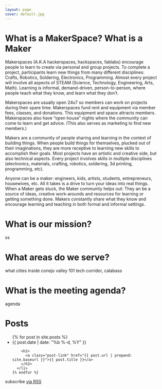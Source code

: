 ```yaml
---
layout: page
cover: default.jpg
---
```

# What is a MakerSpace? What is a Maker

Makerspaces (A.K.A hackerspaces, hackspaces, fablabs) encourage people to learn to create via personal and group projects. To complete a project, participants learn new things from many different disciplines: Crafts, Robotics, Soldering, Electronics, Programming. Almost every project will involve all aspects of STEAM (Science, Technology, Engineering, Arts, Math). Learning is informal, demand-driven, person-to-person, where people teach what they know, and learn what they don’t.

Makerspaces are usually open 24x7 so members can work on projects during their spare time. Makerspaces fund rent and equipment via member fees, classes, and donations. This equipment and space attracts members. Makerspaces also have “open house” nights where the community can come to learn and get advice. (This also serves as marketing to find new members.)

Makers are a community of people sharing and learning in the context of building things. When people build things for themselves, plucked out of their imaginations, they are more receptive to learning new skills to accomplish their goals. Most projects have an artistic and creative side, but also technical aspects. Every project involves skills in multiple disciplines (electronics, materials, crafting, robotics, soldering, 3d printing, programming, etc).

Anyone can be a maker: engineers, kids, artists, students, entrepreneurs, housewives, etc.  All it takes is a drive to turn your ideas into real things. When a Maker gets stuck, the Maker community helps out: They an be a source of ideas, creative work-arounds and resources for learning or getting something done. Makers constantly share what they know and encourage learning and teaching in both formal and informal settings.

# What is our mission?
ss
# What areas do we serve?
what cities inside conejo valley 101 tech corridor, calabass

# What is the meeting agenda?
agenda

<div class="home">
  <h1 class="page-heading">Posts</h1>

  <ul class="post-list">
    {% for post in site.posts %}
      <li>
        <span class="post-meta">{{ post.date | date: "%b %-d, %Y" }}</span>

        <h2>
          <a class="post-link" href="{{ post.url | prepend: site.baseurl }}">{{ post.title }}</a>
        </h2>
      </li>
    {% endfor %}
  </ul>
  <div class="colophon">
    <p>
      <p >subscribe <a href="{{ "/feed.xml" | prepend: site.baseurl }}">via RSS</a></p>
    </p>
  </div>
</div>

